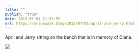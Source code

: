 ```yaml
---
title: ""
publish: "true"
date: 2013-07-01 21:52:55
url: https://ericmwalk.blog/2013/07/01/april-and-jerry.html
---
```


April and Jerry sitting on the bench that is in memory of Diana.

![](https://ericmwalk.blog/uploads/2022/a193be9131.jpg)